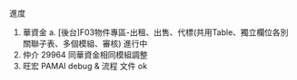 進度

1. 華資金 
   a. [後台]F03物件專區-出租、出售、代標(共用Table、獨立欄位各別關聯子表、多個模組、審核) 進行中
2. 仲介 29964 同華資金相同模組調整
3. 旺宏 PAMAI debug & 流程 文件 ok
